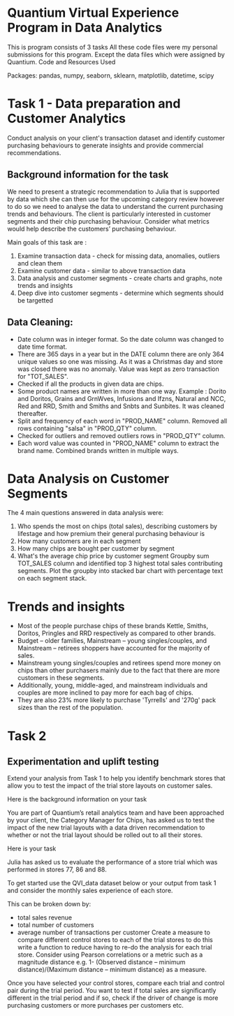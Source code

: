 # Quantium Virtual Experience Program in Data Analytics
This is program consists of 3 tasks
All these code files were my personal submissions for this program. Except the data files which were assigned by Quantium.
Code and Resources Used

Packages: pandas, numpy, seaborn, sklearn, matplotlib, datetime, scipy

# Task 1 - Data preparation and Customer Analytics
Conduct analysis on your client's transaction dataset and identify customer purchasing behaviours to generate insights and provide commercial recommendations.

## Background information for the task
We need to present a strategic recommendation to Julia that is supported by data which she can then use for the upcoming category review however to do so we need to analyse the data to understand the current purchasing trends and behaviours. The client is particularly interested in customer segments and their chip purchasing behaviour. Consider what metrics would help describe the customers’ purchasing behaviour.

Main goals of this task are :
1. Examine transaction data - check for missing data, anomalies, outliers and clean them
2. Examine customer data - similar to above transaction data
3. Data analysis and customer segments - create charts and graphs, note trends and insights
4. Deep dive into customer segments - determine which segments should be targetted

## Data Cleaning:
+ Date column was in integer format. So the date column was changed to date time format.
+ There are 365 days in a year but in the DATE column there are only 364 unique values so one was missing. As it was a Christmas day and store was closed there was no anomaly. Value was kept as zero transaction for "TOT_SALES". 
+ Checked if all the products in given data are chips.
+ Some product names are written in more than one way. Example : Dorito and Doritos, Grains and GrnWves, Infusions and Ifzns, Natural and NCC, Red and RRD, Smith and Smiths and Snbts and Sunbites. It was cleaned 
 thereafter.
+ Split and frequency of each word in "PROD_NAME" column. Removed all rows containing "salsa" in "PROD_QTY" column.
+ Checked for outliers and removed outliers rows in "PROD_QTY" column.
+ Each word value was counted in "PROD_NAME" column to extract the brand name. Combined brands written in multiple ways.

# Data Analysis on Customer Segments
The 4 main questions answered in data analysis were:
1. Who spends the most on chips (total sales), describing customers by lifestage and how premium their general purchasing behaviour is
2. How many customers are in each segment
3. How many chips are bought per customer by segment
4. What's the average chip price by customer segment
Groupby sum TOT_SALES column and identified top 3 highest total sales contributing segments.
Plot the groupby into stacked bar chart with percentage text on each segment stack.

# Trends and insights

+ Most of the people purchase chips of these brands Kettle, Smiths, Doritos, Pringles and RRD respectively as compared to other brands.
+ Budget – older families, Mainstream – young singles/couples, and Mainstream – retirees shoppers have accounted for the majority of sales.
+ Mainstream young singles/couples and retirees spend more money on chips than other purchasers mainly due to the fact that there are more customers in these segments.
+ Additionally, young, middle-aged, and mainstream individuals and couples are more inclined to pay more for each bag of chips.
+ They are also 23% more likely to purchase 'Tyrrells' and '270g' pack sizes than the rest of the population.

# Task 2
## Experimentation and uplift testing
Extend your analysis from Task 1 to help you identify benchmark stores that allow you to test the impact of the trial store layouts on customer sales.

Here is the background information on your task

You are part of Quantium’s retail analytics team and have been approached by your client, the Category Manager for Chips, has asked us to test the impact of the new trial layouts with a data driven recommendation to whether or not the trial layout should be rolled out to all their stores.

Here is your task

Julia has asked us to evaluate the performance of a store trial which was performed in stores 77, 86 and 88.

To get started use the QVI_data dataset below or your output from task 1 and consider the monthly sales experience of each store.

This can be broken down by:

+ total sales revenue
+ total number of customers
+ average number of transactions per customer
Create a measure to compare different control stores to each of the trial stores to do this write a function to reduce having to re-do the analysis for each trial store. Consider using Pearson correlations or a metric such as a magnitude distance e.g. 1- (Observed distance – minimum distance)/(Maximum distance – minimum distance) as a measure.

Once you have selected your control stores, compare each trial and control pair during the trial period. You want to test if total sales are significantly different in the trial period and if so, check if the driver of change is more purchasing customers or more purchases per customers etc.
